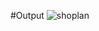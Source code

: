 #Output
![shoplan](https://github.com/user-attachments/assets/c260580c-1706-487c-a396-6395db7a4f4d)
